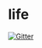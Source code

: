 # life

[![Gitter](https://badges.gitter.im/minebv/life.svg)](https://gitter.im/minebv/life?utm_source=badge&utm_medium=badge&utm_campaign=pr-badge&utm_content=badge)
